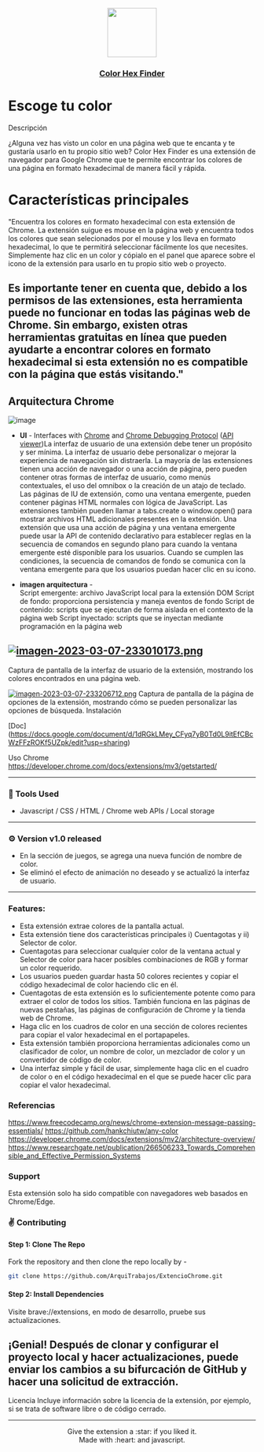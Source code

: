 <p align="center">
  <a href="https://chrome.google.com/webstore/detail/vibrant-color-dropper-pic/fcekakhpgmlaihglgajajbceajnhlgfn?hl=en&authuser=0">
    <img src="https://i.postimg.cc/NMgskpQg/DALL-E-2023-03-07-23-17-04-creame-un-logo-para-una-extension-en-chrme-que-con-un-boton-escoje-colo.png" height="100">
    <h3 align="center">Color Hex Finder</h3>
  </a>
</p>

#  Escoge tu color
  

Descripción

¿Alguna vez has visto un color en una página web que te encanta y te gustaría usarlo en tu propio sitio web? Color Hex Finder es una extensión de navegador para Google Chrome que te permite encontrar los colores de una página en formato hexadecimal de manera fácil y rápida.

# Características principales

"Encuentra los colores en formato hexadecimal con esta extensión de Chrome. La extensión suigue es mouse en la página web y encuentra todos los colores que sean selecionados por el mouse y los lleva  en formato hexadecimal, lo que te permitirá seleccionar fácilmente los que necesites. Simplemente haz clic en un color y cópialo en el panel que aparece sobre el icono de la extensión para usarlo en tu propio sitio web o proyecto.

Es importante tener en cuenta que, debido a los permisos de las extensiones, esta herramienta puede no funcionar en todas las páginas web de Chrome. Sin embargo, existen otras herramientas gratuitas en línea que pueden ayudarte a encontrar colores en formato hexadecimal si esta extensión no es compatible con la página que estás visitando."
----
## Arquitectura Chrome
![image](https://cdn.tutsplus.com/cdn-cgi/image/width=600/net/uploads/2013/07/architecture.png)

* **UI** - Interfaces with [Chrome](https://developer.chrome.com/docs/extensions/mv2/architecture-overview/) and [Chrome Debugging Protocol](https://developer.chrome.com/devtools/docs/debugger-protocol)  ([API viewer](https://chromedevtools.github.io/debugger-protocol-viewer/))La interfaz de usuario de una extensión debe tener un propósito y ser mínima. La interfaz de usuario debe personalizar o mejorar la experiencia de navegación sin distraerla. La mayoría de las extensiones tienen una acción de navegador o una acción de página, pero pueden contener otras formas de interfaz de usuario, como menús contextuales, el uso del omnibox o la creación de un atajo de teclado.
Las páginas de IU de extensión, como una ventana emergente, pueden contener páginas HTML normales con lógica de JavaScript. Las extensiones también pueden llamar a tabs.create o window.open() para mostrar archivos HTML adicionales presentes en la extensión.
Una extensión que usa una acción de página y una ventana emergente puede usar la API de contenido declarativo para establecer reglas en la secuencia de comandos en segundo plano para cuando la ventana emergente esté disponible para los usuarios. Cuando se cumplen las condiciones, la secuencia de comandos de fondo se comunica con la ventana emergente para que los usuarios puedan hacer clic en su icono.

* **imagen arquitectura** -  
Script emergente: archivo JavaScript local para la extensión DOM
Script de fondo: proporciona persistencia y maneja eventos de fondo
Script de contenido: scripts que se ejecutan de forma aislada en el contexto de la página web
Script inyectado: scripts que se inyectan mediante programación en la página web

[![imagen-2023-03-07-233010173.png](https://i.postimg.cc/ry5PGMKN/imagen-2023-03-07-233010173.png)](https://postimg.cc/RqVd4r1W)
----

 Captura de pantalla de la interfaz de usuario de la extensión, mostrando los colores encontrados en una página web.
 
[![imagen-2023-03-07-233206712.png](https://i.postimg.cc/KvqrBHr5/imagen-2023-03-07-233206712.png)](https://postimg.cc/VdtCc4hS)
 Captura de pantalla de la página de opciones de la extensión, mostrando cómo se pueden personalizar las opciones de búsqueda.
Instalación

[Doc] (https://docs.google.com/document/d/1dRGkLMey_CFyq7yB0Td0L9itEfCBcWzFFzROKf5UZpk/edit?usp=sharing)

Uso
Chrome https://developer.chrome.com/docs/extensions/mv3/getstarted/

----

### :wrench: Tools Used
- Javascript / CSS / HTML / Chrome web APIs / Local storage

-----

### ⚙️ Version v1.0 released
- En la sección de juegos, se agrega una nueva función de nombre de color.
- Se eliminó el efecto de animación no deseado y se actualizó la interfaz de usuario.


-----

### Features:<br>
- Esta extensión extrae colores de la pantalla actual.
- Esta extensión tiene dos características principales i) Cuentagotas y ii) Selector de color.
- Cuentagotas para seleccionar cualquier color de la ventana actual y Selector de color para hacer posibles combinaciones de RGB y formar un color requerido.
- Los usuarios pueden guardar hasta 50 colores recientes y copiar el código hexadecimal de color haciendo clic en él.
- Cuentagotas de esta extensión es lo suficientemente potente como para extraer el color de todos los sitios. También funciona en las páginas de nuevas pestañas, las páginas de configuración de Chrome y la tienda web de Chrome.
- Haga clic en los cuadros de color en una sección de colores recientes para copiar el valor hexadecimal en el portapapeles.
- Esta extensión también proporciona herramientas adicionales como un clasificador de color, un nombre de color, un mezclador de color y un convertidor de código de color.
- Una interfaz simple y fácil de usar, simplemente haga clic en el cuadro de color o en el código hexadecimal en el que se puede hacer clic para copiar el valor hexadecimal.
### Referencias
  https://www.freecodecamp.org/news/chrome-extension-message-passing-essentials/
  https://github.com/hankchiutw/any-color
  https://developer.chrome.com/docs/extensions/mv2/architecture-overview/
  https://www.researchgate.net/publication/266506233_Towards_Comprehensible_and_Effective_Permission_Systems

### Support 
Esta extensión solo ha sido compatible con navegadores web basados ​​en Chrome/Edge.



### :v: Contributing

#### Step 1: Clone The Repo

Fork the repository and then clone the repo locally by -
```bash
git clone https://github.com/ArquiTrabajos/ExtencioChrome.git
```
#### Step 2: Install Dependencies
Visite brave://extensions, en modo de desarrollo, pruebe sus actualizaciones.<br>

¡Genial! Después de clonar y configurar el proyecto local y hacer actualizaciones, puede enviar los cambios a su bifurcación de GitHub y hacer una solicitud de extracción.
-----

Licencia
Incluye información sobre la licencia de la extensión, por ejemplo, si se trata de software libre o de código cerrado.

-----

<p align="center">
Give the extension a :star: if you liked it.<br>
Made with :heart: and javascript.
</p>



